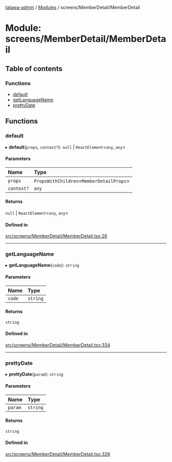 [talawa-admin](../README.md) / [Modules](../modules.md) / screens/MemberDetail/MemberDetail

# Module: screens/MemberDetail/MemberDetail

## Table of contents

### Functions

- [default](screens_MemberDetail_MemberDetail.md#default)
- [getLanguageName](screens_MemberDetail_MemberDetail.md#getlanguagename)
- [prettyDate](screens_MemberDetail_MemberDetail.md#prettydate)

## Functions

### default

▸ **default**(`props`, `context?`): ``null`` \| `ReactElement`\<`any`, `any`\>

#### Parameters

| Name | Type |
| :------ | :------ |
| `props` | `PropsWithChildren`\<`MemberDetailProps`\> |
| `context?` | `any` |

#### Returns

``null`` \| `ReactElement`\<`any`, `any`\>

#### Defined in

[src/screens/MemberDetail/MemberDetail.tsx:26](https://github.com/adi790uu/talawa-admin/blob/cdaad16/src/screens/MemberDetail/MemberDetail.tsx#L26)

___

### getLanguageName

▸ **getLanguageName**(`code`): `string`

#### Parameters

| Name | Type |
| :------ | :------ |
| `code` | `string` |

#### Returns

`string`

#### Defined in

[src/screens/MemberDetail/MemberDetail.tsx:334](https://github.com/adi790uu/talawa-admin/blob/cdaad16/src/screens/MemberDetail/MemberDetail.tsx#L334)

___

### prettyDate

▸ **prettyDate**(`param`): `string`

#### Parameters

| Name | Type |
| :------ | :------ |
| `param` | `string` |

#### Returns

`string`

#### Defined in

[src/screens/MemberDetail/MemberDetail.tsx:326](https://github.com/adi790uu/talawa-admin/blob/cdaad16/src/screens/MemberDetail/MemberDetail.tsx#L326)
